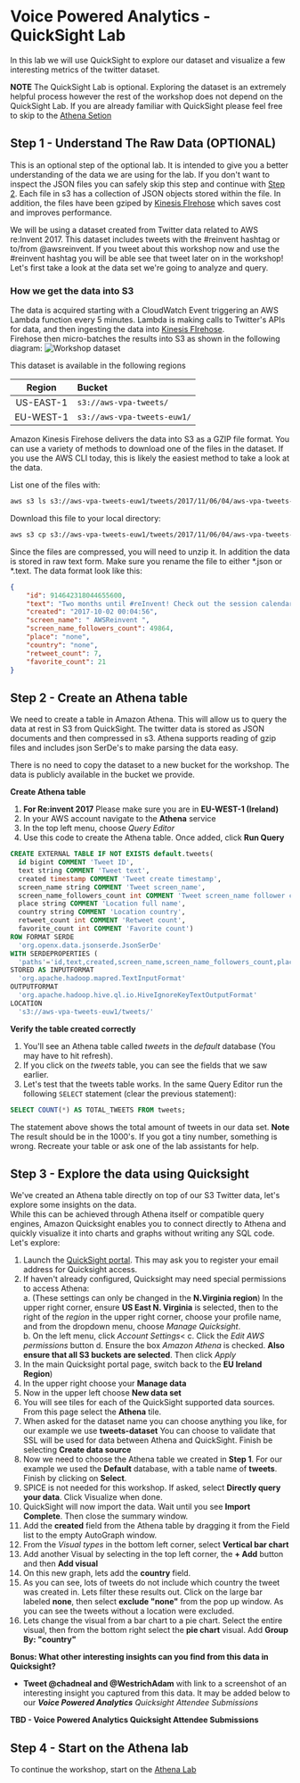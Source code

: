 # Voice Powered Analytics - QuickSight Lab

In this lab we will use QuickSight to explore our dataset and visualize a few interesting metrics of the twitter dataset. 

**NOTE** The QuickSight Lab is optional. Exploring the dataset is an extremely helpful process however the rest of the workshop does not depend on the QuickSight Lab. If you are already familiar with QuickSight please feel free to skip to the [Athena Setion](README-Athena.md)

## Step 1 - Understand The Raw Data (OPTIONAL)

This is an optional step of the optional lab. It is intended to give you a better understanding of the data we are using for the lab. 
If you don't want to inspect the JSON files you can safely skip this step and continue with [Step 2](#step-2---create-an-athena-table). 
Each file in s3 has a collection of JSON objects stored within the file.
In addition, the files have been gziped by [Kinesis FIrehose](https://aws.amazon.com/kinesis/firehose/) which saves cost and improves performance.

We will be using a dataset created from Twitter data related to AWS re:Invent 2017. 
This dataset includes tweets with the #reinvent hashtag or to/from @awsreinvent. 
If you tweet about this workshop now and use the #reinvent hashtag you will be able see that tweet later on in the workshop!
Let's first take a look at the data set we're going to analyze and query.  

### How we get the data into S3
The data is acquired starting with a CloudWatch Event triggering an AWS Lambda function every 5 minutes. Lambda is making calls to Twitter's APIs for data, and then ingesting the data into [Kinesis FIrehose](https://aws.amazon.com/kinesis/firehose/).   
Firehose then micro-batches the results into S3 as shown in the following diagram:
![Workshop dataset](https://github.com/awslabs/voice-powered-analytics/blob/master/media/images/Athena_Arch_1.png)

This dataset is available in the following regions

Region | Bucket
:---: | :---|
US-EAST-1 | ```s3://aws-vpa-tweets/```
EU-WEST-1 | ```s3://aws-vpa-tweets-euw1/```


Amazon Kinesis Firehose delivers the data into S3 as a GZIP file format.
You can use a variety of methods to download one of the files in the dataset. If you use the AWS CLI today, this is likely the easiest method to take a look at the data.

List one of the files with:
```bash
aws s3 ls s3://aws-vpa-tweets-euw1/tweets/2017/11/06/04/aws-vpa-tweets-1-2017-11-06-04-23-28-2020b61e-ac18-4c9e-b446-6a49f8cced21.gz
```
Download this file to your local directory:
```bash
aws s3 cp s3://aws-vpa-tweets-euw1/tweets/2017/11/06/04/aws-vpa-tweets-1-2017-11-06-04-23-28-2020b61e-ac18-4c9e-b446-6a49f8cced21.gz .
```

Since the files are compressed, you will need to unzip it. In addition the data is stored in raw text form. Make sure you rename the file to either *.json or *.text.
The data format look like this:
```json
{  
	"id": 914642318044655600,  
	"text": "Two months until #reInvent! Check out the session calendar & prepare for reserved seating on Oct. 19! http://amzn.to/2fxlVg7  ",  
	"created": "2017-10-02 00:04:56",  
	"screen_name": " AWSReinvent ",  
	"screen_name_followers_count": 49864,  
	"place": "none",  
	"country": "none",  
	"retweet_count": 7,  
	"favorite_count": 21
}
```

## Step 2 - Create an Athena table

We need to create a table in Amazon Athena. This will allow us to query the data at rest in S3 from QuickSight. 
The twitter data is stored as JSON documents and then compressed in s3. 
Athena supports reading of gzip files and includes json SerDe's to make parsing the data easy.

There is no need to copy the dataset to a new bucket for the workshop. 
The data is publicly available in the bucket we provide.   

**Create Athena table**

1. **For Re:invent 2017** Please make sure you are in **EU-WEST-1 (Ireland)** 
1. In your AWS account navigate to the **Athena** service
1. In the top left menu, choose *Query Editor*
1. Use this code to create the Athena table. Once added, click **Run Query**

```SQL
CREATE EXTERNAL TABLE IF NOT EXISTS default.tweets(
  id bigint COMMENT 'Tweet ID', 
  text string COMMENT 'Tweet text', 
  created timestamp COMMENT 'Tweet create timestamp', 
  screen_name string COMMENT 'Tweet screen_name',
  screen_name_followers_count int COMMENT 'Tweet screen_name follower count',
  place string COMMENT 'Location full name',
  country string COMMENT 'Location country',
  retweet_count int COMMENT 'Retweet count', 
  favorite_count int COMMENT 'Favorite count')
ROW FORMAT SERDE 
  'org.openx.data.jsonserde.JsonSerDe' 
WITH SERDEPROPERTIES ( 
  'paths'='id,text,created,screen_name,screen_name_followers_count,place_fullname,country,retweet_count,favorite_count') 
STORED AS INPUTFORMAT 
  'org.apache.hadoop.mapred.TextInputFormat' 
OUTPUTFORMAT 
  'org.apache.hadoop.hive.ql.io.HiveIgnoreKeyTextOutputFormat'
LOCATION
  's3://aws-vpa-tweets-euw1/tweets/'
```

**Verify the table created correctly** 
1. You'll see an Athena table called *tweets* in the *default* database (You may have to hit refresh).
1. If you click on the *tweets* table, you can see the fields that we saw earlier.    
1. Let's test that the tweets table works.  In the same Query Editor run the following `SELECT` statement (clear the previous statement):

```SQL
SELECT COUNT(*) AS TOTAL_TWEETS FROM tweets;
```
The statement above shows the total amount of tweets in our data set. 
**Note** The result should be in the 1000's. If you got a tiny number, something is wrong. 
Recreate your table or ask one of the lab assistants for help.


## Step 3 - Explore the data using Quicksight
We've created an Athena table directly on top of our S3 Twitter data, let's explore some insights on the data.  
While this can be achieved through Athena itself or compatible query engines, Amazon Quicksight enables you to connect directly to Athena and quickly visualize it into charts and graphs without writing any SQL code.  
Let's explore:      

1. Launch the [QuickSight portal](https://eu-west-1.quicksight.aws.amazon.com/).  This may ask you to register your email address for Quicksight access.  
1. If haven't already configured, Quicksight may need special permissions to access Athena:   
a. (These settings can only be changed in the **N.Virginia region**) In the upper right corner, ensure **US East N. Virginia** is selected, then to the right of the *region* in the upper right corner, choose your profile name, and from the dropdown menu, choose *Manage Quicksight*.  
b. On the left menu, click *Account Settings*<
c. Click the *Edit AWS permissions* button
d. Ensure the box *Amazon Athena* is checked.  **Also ensure that all S3 buckets are selected**.  Then click *Apply*
1. In the main Quicksight portal page, switch back to the **EU Ireland Region**)
1. In the upper right choose your  **Manage data**
1. Now in the upper left choose **New data set**
1. You will see tiles for each of the QuickSight supported data sources. From this page select the **Athena** tile. 
1. When asked for the dataset name you can choose anything you like, for our example we use **tweets-dataset** You can choose to validate that SSL will be used for data between Athena and QuickSight. Finish be selecting **Create data source**
1. Now we need to choose the Athena table we created in **Step 1**. For our example we used the **Default** database, with a table name of **tweets**. Finish by clicking on **Select**. 
1. SPICE is not needed for this workshop. If asked, select **Directly query your data**. Click Visualize when done. 
1. QuickSight will now import the data. Wait until you see **Import Complete**. Then close the summary window. 
1. Add the **created** field from the Athena table by dragging it from the Field list to the empty AutoGraph window.
1. From the *Visual types* in the bottom left corner, select **Vertical bar chart**
1. Add another Visual by selecting in the top left corner, the **+ Add** button  and then **Add visual**
1. On this new graph, lets add the **country** field. 
1. As you can see, lots of tweets do not include which country the tweet was created in. Lets filter these results out. Click on the large bar labeled **none**, then select **exclude "none"** from the pop up window. As you can see the tweets without a location were excluded.
1. Lets change the visual from a bar chart to a pie chart. Select the entire visual, then from the bottom right select the **pie chart** visual.  Add **Group By: "country"**

**Bonus: What other interesting insights can you find from this data in Quicksight?**
* **Tweet @chadneal and @WestrichAdam** with link to a screenshot of an interesting insight you captured from this data.  It may be added below to our ***Voice Powered Analytics** Quicksight Attendee Submissions* 
 
**TBD - Voice Powered Analytics Quicksight Attendee Submissions** 
 
## Step 4 - Start on the Athena lab
 
To continue the workshop, start on the [Athena Lab](README-Athena.md)

